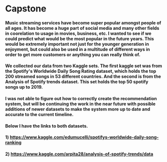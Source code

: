 # Capstone
#### Music streaming services have become super popular amongst people of all ages. It has become a huge part of social media and many other fields in coorelation to usage in movies, business, etc. I wanted to see if we could predict what would be the most popular in the future years. This would be extremely important not just for the younger generation in enjoyment, but could also be used in a multitude of different ways in order to get more customers or anything you can really think of.

#### We collected our data from two Kaggle sets. The first kaggle set was from the Spotify's Worldwide Daily Song Rating dataset, which holds the top 200 streamed songs in 53 different countries. And the second is from the Analysis of Spotify trends dataset. This set holds the top 50 spotify songs up to 2019.

#### I was not able to figure out how to correctly create the recommendation system, but will be continuing the work in the near future with possible additions of newer datasets to make the system more up to date and accurate to the current timeline.

#### Below I have the links to both datasets.
#### 1) https://www.kaggle.com/edumucelli/spotifys-worldwide-daily-song-ranking
#### 2) https://www.kaggle.com/arpita28/analysis-of-spotify-trends/data

